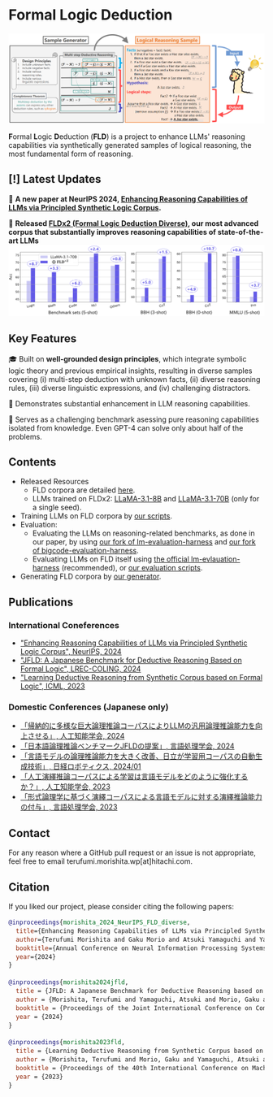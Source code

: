# Formal Logic Deduction
![ALT_overview](./images/ALT_overview.PNG)

**F**ormal **L**ogic **D**eduction (**FLD**) is a project to enhance LLMs' reasoning capabilities via synthetically generated samples of logical reasoning, the most fundamental form of reasoning.

## [!] Latest Updates
🎉 **A new paper at NeurIPS 2024, [Enhancing Reasoning Capabilities of LLMs via Principled Synthetic Logic Corpus](https://arxiv.org/abs/2411.12498).**  

💎 **Released [FLDx2 (Formal Logic Deduction Diverse)](https://huggingface.co/datasets/hitachi-nlp/FLDx2), our most advanced corpus that substantially improves reasoning capabilities of state-of-the-art LLMs**
![barplot](./images/barplot.PNG)

## Key Features

🎓 Built on **well-grounded design principles**, which integrate symbolic logic theory and previous empirical insights, resulting in diverse samples covering (i) multi-step deduction with unknown facts, (ii) diverse reasoning rules, (iii) diverse linguistic expressions, and (iv) challenging distractors.

🚀 Demonstrates substantial enhancement in LLM reasoning capabilities.

👊 Serves as a challenging benchmark asessing pure reasoning capabilities isolated from knowledge. Even GPT-4 can solve only about half of the problems.

## Contents
* Released Resources
    * FLD corpora are detailed [here](https://github.com/hitachi-nlp/FLD-corpus).
    * LLMs trained on FLDx2: [LLaMA-3.1-8B](https://huggingface.co/hitachi-nlp/Llama-3.1-8B-FLDx2) and [LLaMA-3.1-70B](https://huggingface.co/hitachi-nlp/Llama-3.1-70B-FLDx2) (only for a single seed).
* Training LLMs on FLD corpora by [our scripts](https://github.com/hitachi-nlp/FLD-prover/).
* Evaluation:
    * Evaluating the LLMs on reasoning-related benchmarks, as done in our paper, by using [our fork of lm-evaluation-harness](https://github.com/hitachi-nlp/lm-evaluation-harness) and [our fork of bigcode-evaluation-harness](https://github.com/hitachi-nlp/bigcode-evaluation-harness).
    * Evaluating LLMs on FLD itself using [the official lm-evlauation-harness](https://github.com/EleutherAI/lm-evaluation-harness/tree/main/lm_eval/tasks/fld) (recommended), or [our evaluation scripts](https://github.com/hitachi-nlp/FLD-fewshot-ICL-eval).
* Generating FLD corpora by [our generator](https://github.com/hitachi-nlp/FLD-generator/).

## Publications

### International Coneferences
* ["Enhancing Reasoning Capabilities of LLMs via Principled Synthetic Logic Corpus", NeurIPS, 2024](https://arxiv.org/abs/2411.12498)
* ["JFLD: A Japanese Benchmark for Deductive Reasoning Based on Formal Logic", LREC-COLING, 2024](https://aclanthology.org/2024.lrec-main.832/)
* ["Learning Deductive Reasoning from Synthetic Corpus based on Formal Logic", ICML, 2023](https://arxiv.org/abs/2308.07336)

### Domestic Conferences (Japanese only)
* [「帰納的に多様な巨大論理推論コーパスによりLLMの汎用論理推論能力を向上させる」, 人工知能学会, 2024](https://confit.atlas.jp/guide/event-img/jsai2024/3Xin2-64/public/pdf?type=in)
* [「日本語論理推論ベンチマークJFLDの提案」, 言語処理学会, 2024](https://www.anlp.jp/proceedings/annual_meeting/2024/pdf_dir/A4-1.pdf)
* [「言語モデルの論理推論能力を大きく改善、日立が学習用コーパスの自動生成技術」, 日経ロボティクス, 2024/01](https://xtech.nikkei.com/atcl/nxt/mag/rob/18/012600001/00136)
* [「人工演繹推論コーパスによる学習は言語モデルをどのように強化するか？」, 人工知能学会, 2023](https://www.jstage.jst.go.jp/article/pjsai/JSAI2023/0/JSAI2023_2E5GS605/_pdf)
* [「形式論理学に基づく演繹コーパスによる言語モデルに対する演繹推論能力の付与」, 言語処理学会, 2023](https://www.anlp.jp/proceedings/annual_meeting/2023/pdf_dir/B1-2.pdf)

## Contact
For any reason where a GitHub pull request or an issue is not appropriate, feel free to email terufumi.morishita.wp[at]hitachi.com.

## Citation
If you liked our project, please consider citing the following papers:
```bibtex
@inproceedings{morishita_2024_NeurIPS_FLD_diverse,
  title={Enhancing Reasoning Capabilities of LLMs via Principled Synthetic Logic Corpus}, 
  author={Terufumi Morishita and Gaku Morio and Atsuki Yamaguchi and Yasuhiro Sogawa},
  booktitle={Annual Conference on Neural Information Processing Systems},
  year={2024}
}

@inproceedings{morishita2024jfld,
  title = {JFLD: A Japanese Benchmark for Deductive Reasoning based on Formal Logic},
  author = {Morishita, Terufumi and Yamaguchi, Atsuki and Morio, Gaku and Hikaru, Tomonari and Osamu Imaichi and Sogawa, Yasuhiro},
  booktitle = {Proceedings of the Joint International Conference on Computational Linguistics, Language Resources and Evaluation},
  year = {2024}
}

@inproceedings{morishita2023fld,
  title = {Learning Deductive Reasoning from Synthetic Corpus based on Formal Logic},
  author = {Morishita, Terufumi and Morio, Gaku and Yamaguchi, Atsuki and Sogawa, Yasuhiro},
  booktitle = {Proceedings of the 40th International Conference on Machine Learning},
  year = {2023}
}
```
